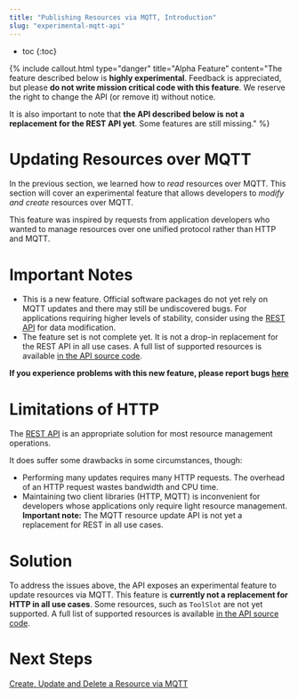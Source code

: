 ```yaml
---
title: "Publishing Resources via MQTT, Introduction"
slug: "experimental-mqtt-api"
---
```


* toc
{:toc}


{% include callout.html type="danger" title="Alpha Feature" content="The feature described below is **highly experimental**. Feedback is appreciated, but please **do not write mission critical code with this feature**. We reserve the right to change the API (or remove it) without notice.

It is also important to note that **the API described below is not a replacement for the REST API yet**. Some features are still missing." %}

# Updating Resources over MQTT

In the previous section, we learned how to _read_ resources over MQTT. This section will cover an experimental feature that allows developers to _modify and create_ resources over MQTT.

This feature was inspired by requests from application developers who wanted to manage resources over one unified protocol rather than HTTP and MQTT.

# Important Notes

 * This is a new feature. Official software packages do not yet rely on MQTT updates and there may still be undiscovered bugs. For applications requiring higher levels of stability, consider using the [REST API](/v6/Documentation/web-app/rest-api.md) for data modification.
 * The feature set is not complete yet. It is not a drop-in replacement for the REST API in all use cases. A full list of supported resources is available [in the API source code](https://github.com/FarmBot/Farmbot-Web-App/blob/staging/app/lib/resources.rb#L5).


**If you experience problems with this new feature, please report bugs [here](https://github.com/FarmBot/Farmbot-Web-App/issues/new?title=MQTT%20API%20Problems)**

# Limitations of HTTP

The [REST API](/v6/Documentation/web-app/rest-api.md) is an appropriate solution for most resource management operations.

It does suffer some drawbacks in some circumstances, though:

 * Performing many updates requires many HTTP requests. The overhead of an HTTP request wastes bandwidth and CPU time.
 * Maintaining two client libraries (HTTP, MQTT) is inconvenient for developers whose applications only require light resource management. **Important note:** The MQTT resource update API is not yet a replacement for REST in all use cases.

# Solution

To address the issues above, the API exposes an experimental feature to update resources via MQTT. This feature is **currently not a replacement for HTTP in all use cases**. Some resources, such as `ToolSlot` are not yet supported. A full list of supported resources is available [in the API source code](https://github.com/FarmBot/Farmbot-Web-App/blob/staging/app/lib/resources.rb#L5).

# Next Steps

[Create, Update and Delete a Resource via MQTT](/v6/Documentation/web-app/create-a-resource.md)
